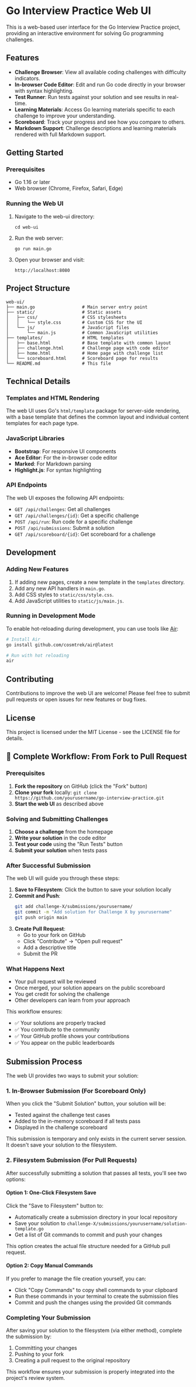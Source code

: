 # Go Interview Practice Web UI

This is a web-based user interface for the Go Interview Practice project, providing an interactive environment for solving Go programming challenges.

## Features

- **Challenge Browser**: View all available coding challenges with difficulty indicators.
- **In-browser Code Editor**: Edit and run Go code directly in your browser with syntax highlighting.
- **Test Runner**: Run tests against your solution and see results in real-time.
- **Learning Materials**: Access Go learning materials specific to each challenge to improve your understanding.
- **Scoreboard**: Track your progress and see how you compare to others.
- **Markdown Support**: Challenge descriptions and learning materials rendered with full Markdown support.

## Getting Started

### Prerequisites

- Go 1.16 or later
- Web browser (Chrome, Firefox, Safari, Edge)

### Running the Web UI

1. Navigate to the web-ui directory:
   ```
   cd web-ui
   ```

2. Run the web server:
   ```
   go run main.go
   ```

3. Open your browser and visit:
   ```
   http://localhost:8080
   ```

## Project Structure

```
web-ui/
├── main.go                  # Main server entry point
├── static/                  # Static assets
│   ├── css/                 # CSS stylesheets
│   │   └── style.css        # Custom CSS for the UI
│   └── js/                  # JavaScript files
│       └── main.js          # Common JavaScript utilities
├── templates/               # HTML templates
│   ├── base.html            # Base template with common layout
│   ├── challenge.html       # Challenge page with code editor
│   ├── home.html            # Home page with challenge list
│   └── scoreboard.html      # Scoreboard page for results
└── README.md                # This file
```

## Technical Details

### Templates and HTML Rendering

The web UI uses Go's `html/template` package for server-side rendering, with a base template that defines the common layout and individual content templates for each page type.

### JavaScript Libraries

- **Bootstrap**: For responsive UI components
- **Ace Editor**: For the in-browser code editor
- **Marked**: For Markdown parsing
- **Highlight.js**: For syntax highlighting

### API Endpoints

The web UI exposes the following API endpoints:

- `GET /api/challenges`: Get all challenges
- `GET /api/challenges/{id}`: Get a specific challenge
- `POST /api/run`: Run code for a specific challenge
- `POST /api/submissions`: Submit a solution
- `GET /api/scoreboard/{id}`: Get scoreboard for a challenge

## Development

### Adding New Features

1. If adding new pages, create a new template in the `templates` directory.
2. Add any new API handlers in `main.go`.
3. Add CSS styles to `static/css/style.css`.
4. Add JavaScript utilities to `static/js/main.js`.

### Running in Development Mode

To enable hot-reloading during development, you can use tools like [Air](https://github.com/cosmtrek/air):

```bash
# Install Air
go install github.com/cosmtrek/air@latest

# Run with hot reloading
air
```

## Contributing

Contributions to improve the web UI are welcome! Please feel free to submit pull requests or open issues for new features or bug fixes.

## License

This project is licensed under the MIT License - see the LICENSE file for details. 

## 🔄 Complete Workflow: From Fork to Pull Request

### Prerequisites
1. **Fork the repository** on GitHub (click the "Fork" button)
2. **Clone your fork** locally: `git clone https://github.com/yourusername/go-interview-practice.git`
3. **Start the web UI** as described above

### Solving and Submitting Challenges

1. **Choose a challenge** from the homepage
2. **Write your solution** in the code editor
3. **Test your code** using the "Run Tests" button
4. **Submit your solution** when tests pass

### After Successful Submission

The web UI will guide you through these steps:

1. **Save to Filesystem**: Click the button to save your solution locally
2. **Commit and Push**: 
   ```bash
   git add challenge-X/submissions/yourusername/
   git commit -m "Add solution for Challenge X by yourusername"
   git push origin main
   ```
3. **Create Pull Request**:
   - Go to your fork on GitHub
   - Click "Contribute" → "Open pull request"
   - Add a descriptive title
   - Submit the PR

### What Happens Next

- Your pull request will be reviewed
- Once merged, your solution appears on the public scoreboard
- You get credit for solving the challenge
- Other developers can learn from your approach

This workflow ensures:
- ✅ Your solutions are properly tracked
- ✅ You contribute to the community
- ✅ Your GitHub profile shows your contributions
- ✅ You appear on the public leaderboards

## Submission Process

The web UI provides two ways to submit your solution:

### 1. In-Browser Submission (For Scoreboard Only)

When you click the "Submit Solution" button, your solution will be:
- Tested against the challenge test cases
- Added to the in-memory scoreboard if all tests pass
- Displayed in the challenge scoreboard

This submission is temporary and only exists in the current server session. It doesn't save your solution to the filesystem.

### 2. Filesystem Submission (For Pull Requests)

After successfully submitting a solution that passes all tests, you'll see two options:

#### Option 1: One-Click Filesystem Save

Click the "Save to Filesystem" button to:
- Automatically create a submission directory in your local repository
- Save your solution to `challenge-X/submissions/yourusername/solution-template.go`
- Get a list of Git commands to commit and push your changes

This option creates the actual file structure needed for a GitHub pull request.

#### Option 2: Copy Manual Commands

If you prefer to manage the file creation yourself, you can:
- Click "Copy Commands" to copy shell commands to your clipboard
- Run these commands in your terminal to create the submission files
- Commit and push the changes using the provided Git commands

### Completing Your Submission

After saving your solution to the filesystem (via either method), complete the submission by:
1. Committing your changes
2. Pushing to your fork
3. Creating a pull request to the original repository

This workflow ensures your submission is properly integrated into the project's review system. 